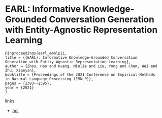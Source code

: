 # EARL: Informative Knowledge-Grounded Conversation Generation with Entity-Agnostic Representation Learning

```
@inproceedings{earl_emnlp21,
title = {{EARL}: Informative Knowledge-Grounded Conversation Generation with Entity-Agnostic Representation Learning},
author = {Zhou, Hao and Huang, Minlie and Liu, Yong and Chen, Wei and Zhu, Xiaoyan},
booktitle = {Proceedings of the 2021 Conference on Empirical Methods in Natural Language Processing (EMNLP)},
pages = {2383--2395},
year = {2021}
}
```

links
- [acl](https://aclanthology.org/2021.emnlp-main.184)
